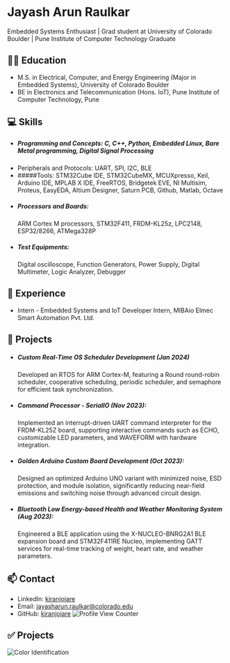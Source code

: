 # Jayash Arun Raulkar
Embedded Systems Enthusiast | Grad student at University of Colorado Boulder | Pune Institute of Computer Technology Graduate

## 👨‍🎓 Education
- M.S. in Electrical, Computer, and Energy Engineering (Major in Embedded Systems), University of Colorado Boulder
- BE in Electronics and Telecommunication (Hons. IoT), Pune Institute of Computer Technology, Pune

## 💻 Skills
- ##### Programming and Concepts: C, C++, Python, Embedded Linux, Bare Metal programming, Digital Signal Processing
- Peripherals and Protocols: UART, SPI, I2C, BLE
- #####Tools: STM32Cube IDE, STM32CubeMX, MCUXpresso, Keil, Arduino IDE, MPLAB X IDE, FreeRTOS, Bridgetek EVE, NI Multisim, Proteus, EasyEDA, Altium Designer, Saturn PCB, Github, Matlab, Octave
- ##### Processors and Boards:
  ARM Cortex M processors, STM32F411, FRDM-KL25z, LPC2148, ESP32/8266, ATMega328P
- ##### Test Equipments:
  Digital oscilloscope, Function Generators, Power Supply, Digital Multimeter, Logic Analyzer, Debugger

## 💼 Experience
- Intern - Embedded Systems and IoT Developer Intern, MIBAio Elmec Smart Automation Pvt. Ltd.

## 🚀 Projects
- ##### Custom Real-Time OS Scheduler Development (Jan 2024)
  Developed an RTOS for ARM Cortex-M, featuring a Round round-robin scheduler, cooperative scheduling, periodic scheduler, and semaphore for efficient task synchronization.
- ##### Command Processor - SerialIO (Nov 2023):
  Implemented an interrupt-driven UART command interpreter for the FRDM-KL25Z board, supporting interactive commands such as ECHO, customizable LED parameters, and WAVEFORM with hardware integration.
- ##### Golden Arduino Custom Board Development (Oct 2023):
  Designed an optimized Arduino UNO variant with minimized noise, ESD protection, and module isolation, significantly reducing near-field emissions and switching noise through advanced circuit design.
- ##### Bluetooth Low Energy-based Health and Weather Monitoring System (Aug 2023):
  Engineered a BLE application using the X-NUCLEO-BNRG2A1 BLE expansion board and STM32F411RE Nucleo, implementing GATT services for real-time tracking of weight, heart rate, and weather parameters.
  
## 📫 Contact
- LinkedIn: [kiranjojare](https://www.linkedin.com/in/jayashraulkar/)
- Email: jayasharun.raulkar@colorado.edu
- GitHub: [kiranjojare](https://github.com/JayashRaulkar)
![Profile View Counter](https://komarev.com/ghpvc/?username=JayashRaulkar)

##  ✅  Projects

<div>
  <a href="https://github.com/JayashRaulkar/Colour_Identification">
    <img align="left" src="https://github-readme-stats.vercel.app/api/pin/?username=JayashRaulkar&repo=Colour_Identification&theme=dark" alt="Color Identification">
  </a>
  <div style="clear:both;"></div> <!-- Clearing element -->
</div>
